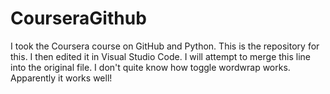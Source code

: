 # CourseraGithub
I took the Coursera course on GitHub and Python. This is the repository for this.
I then edited it in Visual Studio Code. I will attempt to merge this line into the original file. I don't quite know how toggle wordwrap works. Apparently it works well!
